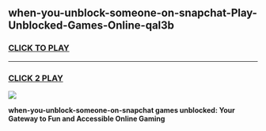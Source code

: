 
## when-you-unblock-someone-on-snapchat-Play-Unblocked-Games-Online-qal3b
<h3>
<a href="https://premium76.site?title=when-you-unblock-someone-on-snapchat&ref=25A">CLICK TO PLAY</a></h3>
<hr>

<h3>
<a href="https://premium76.site?title=when-you-unblock-someone-on-snapchat&ref=25A">CLICK 2 PLAY</a>
  
</h3>

<a href="https://premium76.site?title=when-you-unblock-someone-on-snapchat&ref=25A"><img src="https://clearcache.store/games.png"></a>


**when-you-unblock-someone-on-snapchat games unblocked: Your Gateway to Fun and Accessible Online Gaming**
